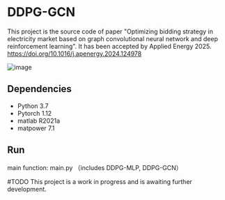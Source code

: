 # DDPG-GCN
This project is the source code of paper "Optimizing bidding strategy in electricity market based on graph convolutional neural network and deep reinforcement learning". It has been accepted by Applied Energy 2025. https://doi.org/10.1016/j.apenergy.2024.124978

![image](https://github.com/user-attachments/assets/01c33bc7-dc2e-4a34-8501-9f544ecfbaaa)
 

## Dependencies

- Python 3.7
- Pytorch 1.12
- matlab R2021a
- matpower 7.1

## Run
main function: main.py （includes DDPG-MLP, DDPG-GCN）

#TODO 
This project is a work in progress and is awaiting further development.
